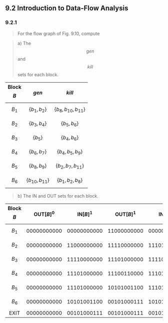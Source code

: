 ## 9.2 Introduction to Data-Flow Analysis

### 9.2.1

> For the flow graph of Fig. 9.10, compute

> a) The $$gen$$ and $$kill$$ sets for each block.

| Block $$B$$ | $$gen$$ | $$kill$$ |
|:-:|:--|:--|
| $$B_{1}$$ | $$\{b_{1}, b_{2}\}$$ | $$\{b_{8}, b_{10}, b_{11}\}$$ |
| $$B_{2}$$ | $$\{b_{3}, b_{4}\}$$ | $$\{b_{5}, b_{6}\}$$ |
| $$B_{3}$$ | $$\{b_{5}\}$$ | $$\{b_{4}, b_{6}\}$$ |
| $$B_{4}$$ | $$\{b_{6}, b_{7}\}$$ | $$\{b_{4}, b_{5}, b_{9}\}$$ |
| $$B_{5}$$ | $$\{b_{8}, b_{9}\}$$ | $$\{b_{2}, b_{7}, b_{11}\}$$ |
| $$B_{6}$$ | $$\{b_{10}, b_{11}\}$$ | $$\{b_{1}, b_{2}, b_{8}\}$$ |

> b) The IN and OUT sets for each block.

| Block $$B$$ | $$\text{OUT}[B]^0$$ | $$\text{IN}[B]^1$$ | $$\text{OUT}[B]^1$$ | $$\text{IN}[B]^2$$ | $$\text{OUT}[B]^2$$ |
|:-:|:-:|:-:|:-:|:-:|:-:|
| $$B_{1}$$ | 00000000000 | 00000000000 | 11000000000 | 00000000000 | 11000000000 |
| $$B_{2}$$ | 00000000000 | 11000000000 | 11110000000 | 11101001100 | 11110001100 |
| $$B_{3}$$ | 00000000000 | 11110000000 | 11101000000 | 11110111100 | 11101011100 |
| $$B_{4}$$ | 00000000000 | 11101000000 | 11100110000 | 11101011100 | 11100111000 |
| $$B_{5}$$ | 00000000000 | 11101000000 | 10101001100 | 11101011100 | 10101001100 |
| $$B_{6}$$ | 00000000000 | 10101001100 | 00101000111 | 10101001100 | 00101000111 |
| EXIT | 00000000000 | 00101000111 | 00101000111 | 00101000111 | 00101000111 |